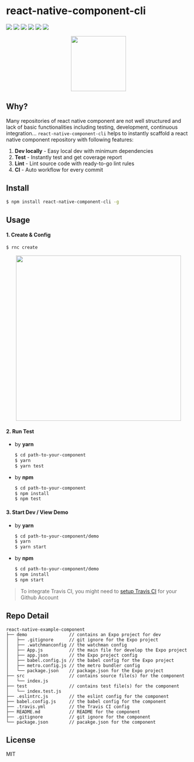 
# react-native-component-cli
![](https://img.shields.io/npm/v/react-native-component-cli.svg?style=flat-square) ![](https://img.shields.io/github/issues/yuanfux/react-native-component-cli.svg?style=flat-square) ![](https://img.shields.io/snyk/vulnerabilities/github/yuanfux/react-native-component-cli.svg?style=flat-square) ![](https://img.shields.io/npm/dt/react-native-component-cli.svg?style=flat-square) ![](https://img.shields.io/npm/l/react-native-component-cli.svg?style=flat-square) ![](https://img.shields.io/maintenance/yes/2019.svg?style=flat-square)

<p align="center">
	<img src="https://user-images.githubusercontent.com/6414178/52834497-20771b00-311d-11e9-9426-be961cced3d6.png" width="150" />
</p>

## Why?
Many repositories of react native component are not well structured and lack of basic functionalities including testing, development, continuous integration... `react-native-component-cli` helps to instantly scaffold a react native component repository with following features:
1. **Dev locally** - Easy local dev with minimum dependencies
2. **Test** - Instantly test and get coverage report
3. **Lint** - Lint source code with ready-to-go lint rules
4. **CI** - Auto workflow for every commit

## Install
```bash
$ npm install react-native-component-cli -g
```

## Usage
#### 1. Create & Config
```bash
$ rnc create
```
<p align="center">
	<img src="https://user-images.githubusercontent.com/6414178/52773284-8c9e4400-3075-11e9-8b3b-45ed494f70a1.gif" width="450" />
</p>

#### 2. Run Test
- by **yarn**
	```bash
	$ cd path-to-your-component
	$ yarn
	$ yarn test
	```
- by **npm**
	```bash
	$ cd path-to-your-component
	$ npm install
	$ npm test
	```

#### 3. Start Dev / View Demo
- by **yarn**
	```bash
	$ cd path-to-your-component/demo
	$ yarn
	$ yarn start
	```
- by **npm**
	```bash
	$ cd path-to-your-component/demo
	$ npm install
	$ npm start
	```
> To integrate Travis CI, you might need to [setup Travis CI](https://docs.travis-ci.com/user/tutorial/) for your Github Account

## Repo Detail
```
react-native-example-component
├── demo                // contains an Expo project for dev
│   ├── .gitignore      // git ignore for the Expo project
│   ├── .watchmanconfig // the watchman config
│   ├── App.js          // the main file for develop the Expo project
│   ├── app.json        // the Expo project config
│   ├── babel.config.js // the babel config for the Expo project
│   ├── metro.config.js // the metro bundler config
│   └── package.json    // package.json for the Expo project
├── src                 // contains source file(s) for the component
│   └── index.js
├── test                // contains test file(s) for the component
│   └── index.test.js 
├── .eslintrc.js        // the eslint config for the component
├── babel.config.js     // the babel config for the component
├── .travis.yml         // the Travis CI config
├── README.md           // README for the component
├── .gitignore          // git ignore for the component
└── package.json        // pacakge.json for the component
```

## License
MIT

